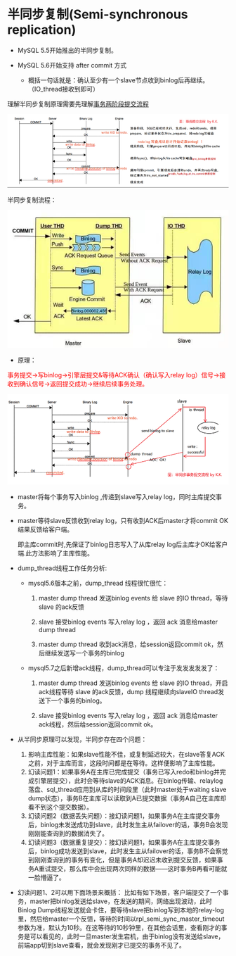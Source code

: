 # 半同步复制(Semi-synchronous replication)

- MySQL 5.5开始推出的半同步复制。

- MySQL 5.6开始支持 after commit 方式
  - 概括一句话就是：确认至少有一个slave节点收到binlog后再继续。（IO_thread接收到即可）



理解半同步复制原理需要先理解[事务两阶段提交流程](..\..\5.MySQL体系结构\1.MySQL体系结构\2.server层服务层SQL层\5.事务提交流程.md)

![ ](.pics/image-20200829233730223.png)

 

半同步复制流程：

![](.pics/semi-sync-after-commit-detail.png)

- 原理：

<font color=red >事务提交→写binlog→引擎层提交&等待ACK确认（确认写入relay log）信号→接收到确认信号→返回提交成功→继续后续事务处理。</font>

![ ](.pics/clip_image002.png)

- master将每个事务写入binlog ,传递到slave写入relay log，同时主库提交事务。
- master等待slave反馈收到relay log，只有收到ACK后master才将commit OK结果反馈给客户端。

  即主库commit时,先保证了binlog日志写入了从库relay log后主库才OK给客户端.此方法影响了主库性能。

- dump_thread线程工作任务分析:

  - mysql5.6版本之前，dump_thread 线程很忙很忙： 

    1. master dump thread 发送binlog events 给 slave 的IO thread，等待 slave 的ack反馈 

    2. slave 接受binlog events 写入relay log ，返回 ack 消息给master dump thread 

    3. master dump thread 收到ack消息，给session返回commit ok，然后继续发送写一个事务的binlog
  
  - mysql5.7之后新增ack线程，dump_thread可以专注于发发发发发了：

    1. master dump thread 发送binlog events 给 slave 的IO thread，开启ack线程等待 slave 的ack反馈，dump 线程继续向slaveIO thread发送下一个事务的binlog。 

    2. slave 接受binlog events 写入relay log ，返回 ack 消息给master ack线程，然后给session返回commit ok。

 

- 从半同步原理可以发现，半同步存在四个问题：
    1. 影响主库性能：如果slave性能不佳，或复制延迟较大，在slave答复ACK之前，对于主库而言，这段时间都是在等待。这样便影响了主库性能。
    2. 幻读问题1：如果事务A在主库已完成提交（事务已写入redo和binlog并完成引擎层提交），此时会等待slave的ACK消息。在binlog传输、relaylog落盘、sql_thread应用到从库的时间段里（此时master处于waiting slave dump状态），事务B在主库可以读取到A已提交数据（事务A自己在主库却看不到这个提交数据）。
    3. 幻读问题2（数据丢失问题）：接幻读问题1，如果事务A在主库提交事务后，binlog未发送成功到slave，此时发生主从failover的话，事务B会发现刚刚能查询到的数据消失了。
    4. 幻读问题3（数据重复提交）：接幻读问题1，如果事务A在主库提交事务后，binlog成功发送到slave，此时发生主从failover的话，事务B不会察觉到刚刚查询到的事务有变化，但是事务A却迟迟未收到提交反馈，如果事务A重试提交，那么库中会出现两次同样的数据——这时事务B再看可能就一脸懵逼了。

 

- 幻读问题1、2可以用下面场景来概括：
	比如有如下场景，客户端提交了一个事务，master把binlog发送给slave，在发送的期间，网络出现波动，此时Binlog Dump线程发送就会卡住，要等待slave把binlog写到本地的relay-log里，然后给master一个反馈，等待的时间以rpl_semi_sync_master_timeout参数为准，默认为10秒。在这等待的10秒钟里，在其他会话里，查看刚才的事务是可以看见的，此时一旦master发生宕机，由于binlog没有发送给slave，前端app切到slave查看，就会发现刚才已提交的事务不见了。

 

 

 

 